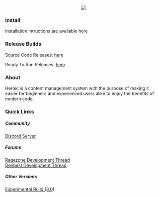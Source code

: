 <p align="center">
  <img src="https://i.imgur.com/FFBVnrG.png">
</p>
<h3>Install</h3>
<p>Installation intructions are available <a href="https://github.com/chrismpettyjohn/Heroic-Standalone">here</a></p>
<h3>Release Builds</h3>
<p>Source Code Releases: <a href="https://github.com/chrismpettyjohn/Heroic/releases/tag/v2.1.1">here</a></p>
<p>Ready To Run Releases: <a href="https://github.com/chrismpettyjohn/Heroic-Standalone/releases/tag/v2.1.1">here</a></p>
<h3>About</h3>
<p>Heroic is a content management system with the purpose of making it easier for beginners and experienced users alike to enjoy the benefits of modern code.</p>
<h3>Quick Links</h3>
<h5>Community</h5>
<a href="https://discord.gg/y6szGk5">Discord Server</a>
<h5>Forums</h5>
<a href="http://forum.ragezone.com/f331/heroic-node-web-app-1143696/#post8849377">Ragezone Development Thread</a>
<br>
<a href="https://devbest.com/threads/heroic-2-retro-web-application-node-10-express-bookshelf.85497/#post-434049">Devbest Development Thread</a>
<h5>Other Versions</h5>
<a href="https://github.com/chrismpettyjohn/Heroic/tree/Experimental">Experimental Build (3.0)</a>
